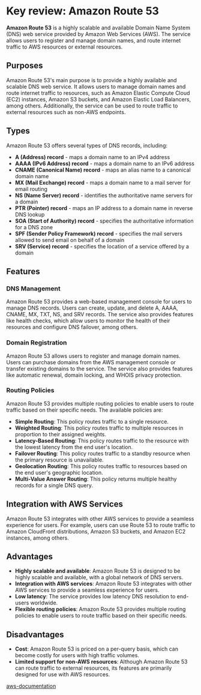 # Key review: Amazon Route 53

<b>Amazon Route 53</b> is a highly scalable and available Domain Name System (DNS) web service provided by Amazon Web Services (AWS). The service allows users to register and manage domain names, and route internet traffic to AWS resources or external resources.

## Purposes

Amazon Route 53's main purpose is to provide a highly available and scalable DNS web service. It allows users to manage domain names and route internet traffic to resources, such as Amazon Elastic Compute Cloud (EC2) instances, Amazon S3 buckets, and Amazon Elastic Load Balancers, among others. Additionally, the service can be used to route traffic to external resources such as non-AWS endpoints.

## Types

Amazon Route 53 offers several types of DNS records, including:

- <b>A (Address) record</b> - maps a domain name to an IPv4 address
- <b>AAAA (IPv6 Address) record</b> - maps a domain name to an IPv6 address
- <b>CNAME (Canonical Name) record</b> - maps an alias name to a canonical domain name
- <b>MX (Mail Exchange) record</b> - maps a domain name to a mail server for email routing
- <b>NS (Name Server) record</b> - identifies the authoritative name servers for a domain
- <b>PTR (Pointer) record</b> - maps an IP address to a domain name in reverse DNS lookup
- <b>SOA (Start of Authority) record</b> - specifies the authoritative information for a DNS zone
- <b>SPF (Sender Policy Framework) record</b> - specifies the mail servers allowed to send email on behalf of a domain
- <b>SRV (Service) record</b> - specifies the location of a service offered by a domain

## Features

### DNS Management
Amazon Route 53 provides a web-based management console for users to manage DNS records. Users can create, update, and delete A, AAAA, CNAME, MX, TXT, NS, and SRV records. The service also provides features like health checks, which allow users to monitor the health of their resources and configure DNS failover, among others.

### Domain Registration
Amazon Route 53 allows users to register and manage domain names. Users can purchase domains from the AWS management console or transfer existing domains to the service. The service also provides features like automatic renewal, domain locking, and WHOIS privacy protection.

### Routing Policies
Amazon Route 53 provides multiple routing policies to enable users to route traffic based on their specific needs. The available policies are:

- <b>Simple Routing</b>: This policy routes traffic to a single resource.
- <b>Weighted Routing</b>: This policy routes traffic to multiple resources in proportion to their assigned weights.
- <b>Latency-Based Routing</b>: This policy routes traffic to the resource with the lowest latency from the end user's location.
- <b>Failover Routing</b>: This policy routes traffic to a standby resource when the primary resource is unavailable.
- <b>Geolocation Routing</b>: This policy routes traffic to resources based on the end user's geographic location.
- <b>Multi-Value Answer Routing</b>: This policy returns multiple healthy records for a single DNS query.

## Integration with AWS Services
Amazon Route 53 integrates with other AWS services to provide a seamless experience for users. For example, users can use Route 53 to route traffic to Amazon CloudFront distributions, Amazon S3 buckets, and Amazon EC2 instances, among others.

## Advantages

- <b>Highly scalable and available</b>: Amazon Route 53 is designed to be highly scalable and available, with a global network of DNS servers.
- <b>Integration with AWS services</b>: Amazon Route 53 integrates with other AWS services to provide a seamless experience for users.
- <b>Low latency</b>: The service provides low latency DNS resolution to end-users worldwide.
- <b>Flexible routing policies</b>: Amazon Route 53 provides multiple routing policies to enable users to route traffic based on their specific needs.

## Disadvantages

- <b>Cost</b>: Amazon Route 53 is priced on a per-query basis, which can become costly for users with high traffic volumes.
- <b>Limited support for non-AWS resources</b>: Although Amazon Route 53 can route traffic to external resources, its features are primarily designed for use with AWS resources.

[aws-documentation](https://docs.aws.amazon.com/route53/?icmpid=docs_homepage_networking)